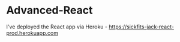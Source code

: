 # Advanced-React

I've deployed the React app via Heroku - https://sickfits-jack-react-prod.herokuapp.com
